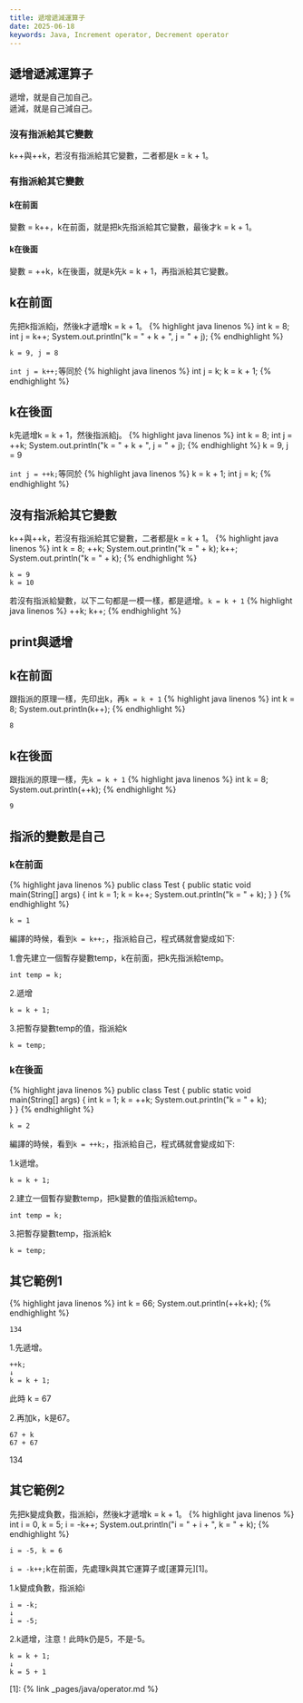 ```yaml
---
title: 遞增遞減運算子
date: 2025-06-18
keywords: Java, Increment operator, Decrement operator
---
```

## 遞增遞減運算子
遞增，就是自己加自己。<br>
遞減，就是自己減自己。<br>

### 沒有指派給其它變數
k\+\+與\+\+k，若沒有指派給其它變數，二者都是k = k \+ 1。

### 有指派給其它變數
#### k在前面
變數 = k\+\+，k在前面，就是把k先指派給其它變數，最後才k = k \+ 1。

#### k在後面
變數 = \+\+k，k在後面，就是k先k = k \+ 1，再指派給其它變數。

## k在前面
先把k指派給j，然後k才遞增k = k \+ 1。
{% highlight java linenos %}
int k = 8;
int j = k++;
System.out.println("k = " + k + ", j = " + j);
{% endhighlight %}
```
k = 9, j = 8
```

`int j = k++;`等同於
{% highlight java linenos %}
int j = k;
k = k + 1;
{% endhighlight %}

## k在後面
k先遞增k = k \+ 1，然後指派給j。
{% highlight java linenos %}
 int k = 8;
 int j = ++k;
 System.out.println("k = " + k + ", j = " + j);
{% endhighlight %}
k = 9, j = 9

`int j = ++k;`等同於
{% highlight java linenos %}
k = k + 1;
int j = k;
{% endhighlight %}

## 沒有指派給其它變數
k\+\+與\+\+k，若沒有指派給其它變數，二者都是k = k \+ 1。
{% highlight java linenos %}
int k = 8;
++k;
System.out.println("k = " + k);
k++;
System.out.println("k = " + k);
{% endhighlight %}
```
k = 9
k = 10
```

若沒有指派給變數，以下二句都是一模一樣，都是遞增。`k = k + 1`
{% highlight java linenos %}
++k;
k++;
{% endhighlight %}

## print與遞增
## k在前面
跟指派的原理一樣，先印出k，再`k = k + 1`
{% highlight java linenos %}
int k = 8;
System.out.println(k++);
{% endhighlight %}
```
8
```

## k在後面
跟指派的原理一樣，先`k = k + 1`
{% highlight java linenos %}
int k = 8;
System.out.println(++k);
{% endhighlight %}
```
9
```

## 指派的變數是自己
### k在前面
{% highlight java linenos %}
public class Test {
  public static void main(String[] args) {
    int k = 1;
    k = k++;
    System.out.println("k = " + k);
  }
}
{% endhighlight %}
```
k = 1
```

編譯的時候，看到`k = k++;`，指派給自己，程式碼就會變成如下:

1.會先建立一個暫存變數temp，k在前面，把k先指派給temp。
```
int temp = k;
```

2.遞增
```
k = k + 1;
```

3.把暫存變數temp的值，指派給k
```
k = temp;
```

### k在後面
{% highlight java linenos %}
public class Test {
  public static void main(String[] args) {
    int k = 1;
    k = ++k;
    System.out.println("k = " + k);  
  }
}
{% endhighlight %}
```
k = 2
```

編譯的時候，看到`k = ++k;`，指派給自己，程式碼就會變成如下:

1.k遞增。
```
k = k + 1;
```

2.建立一個暫存變數temp，把k變數的值指派給temp。
```
int temp = k;
```

3.把暫存變數temp，指派給k
```
k = temp;
```

## 其它範例1
{% highlight java linenos %}
int k = 66;
System.out.println(++k+k);
{% endhighlight %}
```
134
```

1.先遞增。
```
++k;
↓
k = k + 1;
```
此時 k = 67

2.再加k，k是67。
```
67 + k
67 + 67
```
134

## 其它範例2
先把k變成負數，指派給i，然後k才遞增k = k \+ 1。
{% highlight java linenos %}
int i = 0, k = 5;
i = -k++;
System.out.println("i = " + i + ", k = " + k);
{% endhighlight %}
```
i = -5, k = 6
```

`i = -k++;`k在前面，先處理k與其它運算子或[運算元][1]。

1.k變成負數，指派給i
```
i = -k;
↓
i = -5;
```
2.k遞增，注意！此時k仍是5，不是-5。
```
k = k + 1;
↓
k = 5 + 1
```




[1]: {% link _pages/java/operator.md %}


